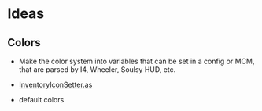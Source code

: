 # Ideas

## Colors

- Make the color system into variables that can be set in a config or MCM, that are parsed by I4, Wheeler, Soulsy HUD, etc.

- [InventoryIconSetter.as](https://github.com/schlangster/skyui/blob/master/src/ItemMenus/InventoryIconSetter.as)

- default colors
